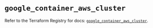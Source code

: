 # `google_container_aws_cluster`

Refer to the Terraform Registry for docs: [`google_container_aws_cluster`](https://registry.terraform.io/providers/hashicorp/google/6.11.1/docs/resources/container_aws_cluster).
